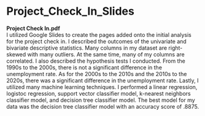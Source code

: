 # **Project_Check_In_Slides**
**Project Check In.pdf**<br>
I utilized Google Slides to create the pages added onto the initial analysis for the project check in. I described the outcomes of the univariate and bivariate descriptive statistics. Many columns in my dataset are right-skewed with many outliers. At the same time, many of my columns are correlated. I also described the hypothesis tests I conducted. From the 1990s to the 2000s, there is not a significant difference in the unemployment rate. As for the 2000s to the 2010s and the 2010s to the 2020s, there was a significant difference in the unemployment rate. Lastly, I utilized many machine learning techniques. I performed a linear regression, logistoc regression, support vector classifier model, k-nearest neighbors classifier model, and decision tree classifier model. The best model for my data was the decision tree classifier model with an accuracy score of .8875.
